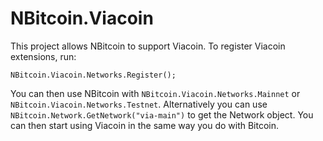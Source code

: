 # NBitcoin.Viacoin

This project allows NBitcoin to support Viacoin.
To register Viacoin extensions, run:

```
NBitcoin.Viacoin.Networks.Register();
```

You can then use NBitcoin with `NBitcoin.Viacoin.Networks.Mainnet` or `NBitcoin.Viacoin.Networks.Testnet`.
Alternatively you can use `NBitcoin.Network.GetNetwork("via-main")` to get the Network object.
You can then start using Viacoin in the same way you do with Bitcoin.
